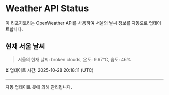 
# Weather API Status

이 리포지토리는 OpenWeather API를 사용하여 서울의 날씨 정보를 자동으로 업데이트합니다.

## 현재 서울 날씨
> 서울의 현재 날씨: broken clouds, 온도: 9.67°C, 습도: 46%

⏳ 업데이트 시간: 2025-10-28 20:18:11 (UTC)

---
자동 업데이트 봇에 의해 관리됩니다.
